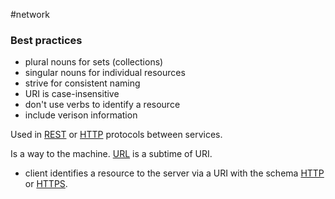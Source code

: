 #network

### Best practices
- plural nouns for sets (collections)
- singular nouns for individual resources
- strive for consistent naming
- URI is case-insensitive
- don't use verbs to identify a resource
- include verison information

Used in [REST](/techstack/network/REST.md) or  [HTTP](/techstack/network/HTTP.md) protocols between services.

Is a way to the machine. [URL](/techstack/network/URL.md) is a subtime of URI.
- client identifies a resource to the server via a URI with the schema [HTTP](/techstack/network/HTTP.md) or [HTTPS](/techstack/network/HTTPS.md).